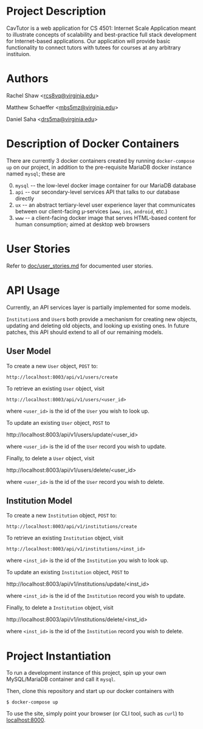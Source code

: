 Project Description
===
CavTutor is a web application for CS 4501: Internet Scale Application meant to illustrate concepts of scalability and best-practice full stack development for Internet-based applications. Our application will provide basic functionality to connect tutors with tutees for courses at any arbitrary instituion.

Authors
===
Rachel Shaw \<rcs8vq@virginia.edu\>

Matthew Schaeffer \<mbs5mz@virginia.edu\>

Daniel Saha \<drs5ma@virginia.edu\>

Description of Docker Containers
===
There are currently 3 docker containers created by running `docker-compose up` on our project, in addition to the pre-requisite MariaDB docker instance named `mysql`; these are

0. `mysql` -- the low-level docker image container for our MariaDB database
1. `api` -- our secondary-level services API that talks to our database directly
2. `ux` -- an abstract tertiary-level user experience layer that communicates
   between our client-facing µ-services (`www`, `ios`, `android`, etc.)
3. `www` -- a client-facing docker image that serves HTML-based content for
   human consumption; aimed at desktop web browsers

User Stories
====
Refer to [doc/user_stories.md](doc/user_stories.md) for documented user stories.


API Usage
===
Currently, an API services layer is partially implemented for some models.

`Institution`s and `User`s both provide a mechanism for creating new objects,
updating and deleting old objects, and looking up existing ones. In future
patches, this API should extend to all of our remaining models.

User Model
---
To create a new `User` object, `POST` to:

    http://localhost:8003/api/v1/users/create

To retrieve an existing `User` object, visit

    http://localhost:8003/api/v1/users/<user_id>

where `<user_id>` is the id of the `User` you wish to look up.

To update an existing `User` object, `POST` to

   http://localhost:8003/api/v1/users/update/<user_id>

where `<user_id>` is the id of the `User` record you wish to update.

Finally, to delete a `User` object, visit

   http://localhost:8003/api/v1/users/delete/<user_id>

where `<user_id>` is the id of the `User` record you wish to delete.

Institution Model
---
To create a new `Institution` object, `POST` to:

    http://localhost:8003/api/v1/institutions/create

To retrieve an existing `Institution` object, visit

    http://localhost:8003/api/v1/institutions/<inst_id>

where `<inst_id>` is the id of the `Institution` you wish to look up.

To update an existing `Institution` object, `POST` to

   http://localhost:8003/api/v1/institutions/update/<inst_id>

where `<inst_id>` is the id of the `Institution` record you wish to update.

Finally, to delete a `Institution` object, visit

   http://localhost:8003/api/v1/institutions/delete/<inst_id>

where `<inst_id>` is the id of the `Institution` record you wish to delete.

Project Instantiation
===
To run a development instance of this project, spin up your own MySQL/MariaDB container
and call it `mysql`.

Then, clone this repository and start up our docker containers with

    $ docker-compose up

To use the site, simply point your browser (or CLI tool, such as `curl`) to [localhost:8000](http://localhost:8000/).
